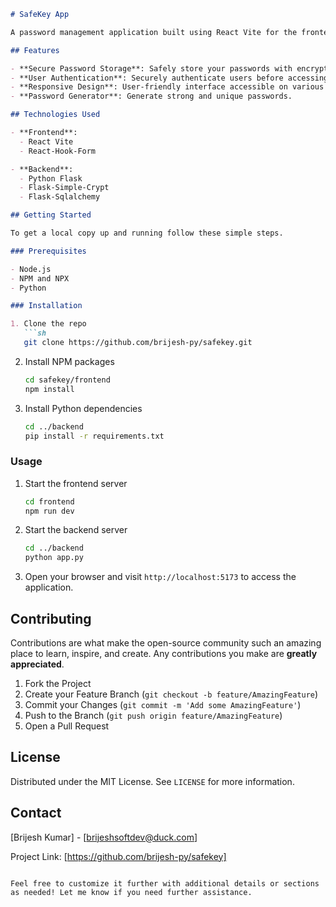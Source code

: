 ```markdown
# SafeKey App

A password management application built using React Vite for the frontend and Python Flask for the backend. Encryption is implemented using Flask-Simple-Crypt.

## Features

- **Secure Password Storage**: Safely store your passwords with encryption.
- **User Authentication**: Securely authenticate users before accessing their passwords.
- **Responsive Design**: User-friendly interface accessible on various devices.
- **Password Generator**: Generate strong and unique passwords.

## Technologies Used

- **Frontend**:
  - React Vite
  - React-Hook-Form

- **Backend**:
  - Python Flask
  - Flask-Simple-Crypt
  - Flask-Sqlalchemy

## Getting Started

To get a local copy up and running follow these simple steps.

### Prerequisites

- Node.js
- NPM and NPX
- Python

### Installation

1. Clone the repo
   ```sh
   git clone https://github.com/brijesh-py/safekey.git
   ```
2. Install NPM packages
   ```sh
   cd safekey/frontend
   npm install
   ```
3. Install Python dependencies
   ```sh
   cd ../backend
   pip install -r requirements.txt
   ```

### Usage

1. Start the frontend server
   ```sh
   cd frontend
   npm run dev
   ```
2. Start the backend server
   ```sh
   cd ../backend
   python app.py
   ```
3. Open your browser and visit `http://localhost:5173` to access the application.

## Contributing

Contributions are what make the open-source community such an amazing place to learn, inspire, and create. Any contributions you make are **greatly appreciated**.

1. Fork the Project
2. Create your Feature Branch (`git checkout -b feature/AmazingFeature`)
3. Commit your Changes (`git commit -m 'Add some AmazingFeature'`)
4. Push to the Branch (`git push origin feature/AmazingFeature`)
5. Open a Pull Request

## License

Distributed under the MIT License. See `LICENSE` for more information.

## Contact

[Brijesh Kumar] - [brijeshsoftdev@duck.com]

Project Link: [https://github.com/brijesh-py/safekey]
```

Feel free to customize it further with additional details or sections as needed! Let me know if you need further assistance.
